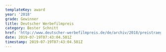 ```yaml
---
templateKey: award
year: '2018'
grade: Gewinner
title: Deutscher Werbefilmpreis
category: Bester Schnitt
href: 'http://www.deutscher-werbefilmpreis.de/de/archiv/2018/preistraeger/'
date: 2019-07-19T07:43:04.501Z
timestamp: 2019-07-19T07:43:04.501Z
---
```


